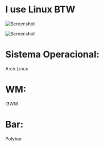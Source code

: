# I use Linux BTW

![Screenshot](https://github.com/fffranks/dotfiles/blob/master/imagens/Logo2.png)

![Screenshot](https://github.com/fffranks/dotfiles/blob/master/imagens/Print1.png)

# Sistema Operacional:
Arch Linux

# WM:
I3WM

# Bar:
Polybar
